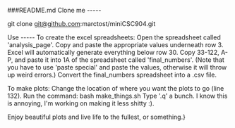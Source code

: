 ###README.md
Clone me -----

git clone git@github.com:marctost/miniCSC904.git


Use -----
To create the excel spreadsheets:
	Open the spreadsheet called 'analysis_page'.
	Copy and paste the appropriate values underneath row 3.
	Excel will automatically generate everything below row 30.
	Copy 33-122, A-P, and paste it into 1A of the spreadsheet called 'final_numbers'. (Note that you have to use 'paste special' and paste the values, otherwise it will throw up weird errors.)
	Convert the final_numbers spreadsheet into a .csv file.

To make plots:
	Change the location of where you want the plots to go (line 132).
	Run the command: bash make_things.sh
	Type '.q' a bunch. I know this is annoying, I'm working on making it less shitty :).

Enjoy beautiful plots and live life to the fullest, or something.}
